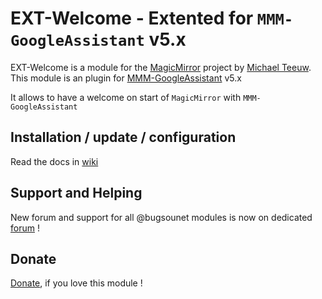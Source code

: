 # EXT-Welcome - Extented for `MMM-GoogleAssistant` v5.x

EXT-Welcome is a module for the [MagicMirror](https://github.com/MichMich/MagicMirror) project by [Michael Teeuw](https://github.com/MichMich).
This module is an plugin for [MMM-GoogleAssistant](https://wiki.bugsounet.fr/MMM-GoogleAssistant) v5.x

It allows to have a welcome on start of `MagicMirror` with `MMM-GoogleAssistant`

## Installation / update / configuration

Read the docs in [wiki](https://wiki.bugsounet.fr/EXT-Welcome)

## Support and Helping
New forum and support for all @bugsounet modules is now on dedicated [forum](https://forum.bugsounet.fr) !
 
## Donate
 [Donate](https://www.paypal.com/cgi-bin/webscr?cmd=_s-xclick&hosted_button_id=TTHRH94Y4KL36&source=url), if you love this module !
 

